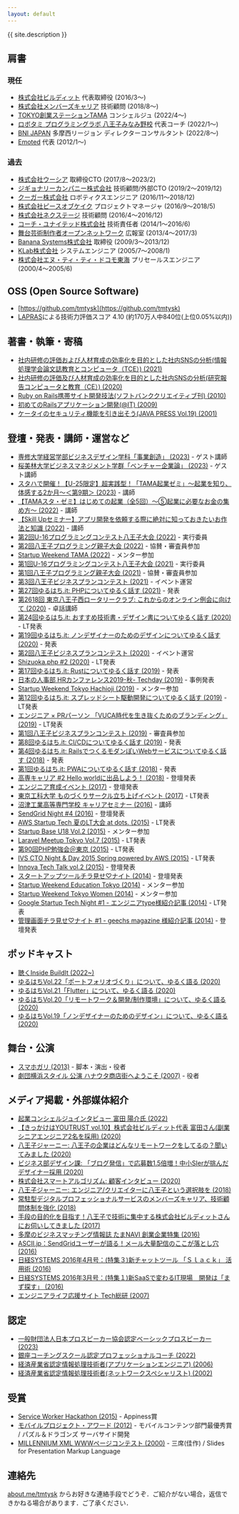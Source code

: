 ```yaml
---
layout: default
---
```


{{ site.description }}

## 肩書

### 現任

* [株式会社ビルディット](https://bldt.jp) 代表取締役 (2016/3〜)
* [株式会社メンバーズキャリア](https://www.memberscareer.co.jp/) 技術顧問 (2018/8〜)
* [TOKYO創業ステーションTAMA](https://startup-station.jp/ts/) コンシェルジュ (2022/4〜)
* [ロボタミ プログラミングラボ 八王子みなみ野校](https://robotami-lab.net/class_infomation/) 代表コーチ (2022/1〜)
* [BNI JAPAN](https://bni.jp/) 多摩西リージョン ディレクターコンサルタント (2022/8〜)
* [Emoted](http://emoted.in) 代表 (2012/1〜)

### 過去

* [株式会社ウーシア](https://ousia.me) 取締役CTO (2017/8〜2023/2)
* [ジギョナリーカンパニー株式会社](http://www.jigyonary.com/) 技術顧問/外部CTO (2019/2〜2019/12)
* [クーガー株式会社](http://www.couger.co.jp/) ロボティクスエンジニア (2016/11〜2018/12)
* [株式会社ピースオブケイク](https://www.pieceofcake.co.jp/) プロジェクトマネージャ (2016/9〜2018/5)
* [株式会社ネクステージ](http://i-nextage.co.jp) 技術顧問 (2016/4〜2016/12)
* [コーチ・ユナイテッド株式会社](http://cunited.jp) 技術責任者 (2014/1〜2016/6)
* [舞台芸術制作者オープンネットワーク](http://onpam.net) 広報室 (2013/4〜2017/3)
* [Banana Systems株式会社](http://banana.systems/) 取締役 (2009/3〜2013/12)
* [KLab株式会社](http://www.klab.com/) システムエンジニア (2005/7〜2008/1)
* [株式会社エヌ・ティ・ティ・ドコモ東海](http://www.nttdocomo.co.jp/) プリセールスエンジニア (2000/4〜2005/6)

## OSS (Open Source Software)

* [https://github.com/tmtysk](https://github.com/tmtysk)
* [LAPRAS](https://lapras.com/)による技術力評価スコア 4.10 (約170万人中840位(上位0.05%以内))

## 著書・執筆・寄稿

* [社内研修の評価および人材育成の効率化を目的とした社内SNSの分析(情報処理学会論文誌教育とコンピュータ（TCE）) (2021)](http://id.nii.ac.jp/1001/00213172/)
* [社内研修の評価及び人材育成の効率化を目的とした社内SNSの分析(研究報告コンピュータと教育（CE）) (2020)](https://ipsj.ixsq.nii.ac.jp/ej/?action=pages_view_main&active_action=repository_view_main_item_detail&item_id=204195&item_no=1&page_id=13&block_id=8)
* [Ruby on Rails携帯サイト開発技法(ソフトバンククリエイティブ刊) (2010)](http://www.amazon.co.jp/dp/4797358785)
* [初めてのRailsアプリケーション開発(@IT) (2009)](http://www.atmarkit.co.jp/fcoding/articles/3rdrail/01/3rdrail01a.html)
* [ケータイのセキュリティ機能を引き出そう(JAVA PRESS Vol.19) (2001)](http://gihyo.jp/magazine/javapress)

## 登壇・発表・講師・運営など

* [専修大学経営学部ビジネスデザイン学科「事業創造」 (2023)](https://www.facebook.com/permalink.php?story_fbid=pfbid0LGqWnrmXSfVedauCgrSFJZ7VpCBPn6ic9kgeNYujpgLj8A6sUQzFzWstrNoG4u3El&id=100063469121847) - ゲスト講師
* [桜美林大学ビジネスマネジメント学群「ベンチャー企業論」 (2023)](https://www.facebook.com/permalink.php?story_fbid=pfbid02a7BTbeHQvXJPD7vmJrryhdbhSZkgMPyNDsMXVCDrJoYBgpeDziKczvkJ7Qwf74WDl&id=108239180957033) - ゲスト講師
* [スタハで開催！【U-25限定】超実践型！「TAMA起業ゼミ」～起業を知り、体感する2か月～＜第9期＞ (2023)](https://startup-station.jp/eventseminar/TAA0103?event_id=E000102414) - 講師
* [【TAMAスタ・ゼミ】はじめての起業（全5回）〜⑤起業に必要なお金の集め方〜 (2022)](https://startup-station.jp/eventseminar/TAA0103?event_id=E000102293) - 講師
* [【Skill Upセミナー】アプリ開発を依頼する際に絶対に知っておきたいお作法と知識 (2022)](https://startup-station.jp/eventseminar/TAA0103?event_id=E000102359) - 講師
* [第2回U-16プログラミングコンテスト八王子大会 (2022)](https://u16.tokyo/) - 実行委員
* [第2回八王子プログラミング親子大会 (2022)](https://www.802p-oyakotaikai.com/) - 協賛・審査員参加
* [Startup Weekend TAMA (2022)](https://swtama.doorkeeper.jp/events/140759) - メンター参加
* [第1回U-16プログラミングコンテスト八王子大会 (2021)](https://u16.tokyo/) - 実行委員
* [第1回八王子プログラミング親子大会 (2021)](https://www.802p-oyakotaikai.com/) - 協賛・審査員参加
* [第3回八王子ビジネスプランコンテスト (2021)](https://gp.8kikaku.com/) - イベント運営
* [第27回ゆるはち.it: PHPについてゆるく話す (2021)](https://yuruhachi-it.connpass.com/event/200703/) - 発表
* [第2618回 東京八王子西ロータリークラブ: これからのオンライン例会に向けて (2020)](http://www.hachioji-west-rc.org/report2021/weekly2021-7.pdf) - 卓話講師
* [第24回ゆるはち.it: おすすめ技術書・デザイン書についてゆるく話す (2020)](https://yuruhachi-it.connpass.com/event/192478/) - LT発表
* [第19回ゆるはち.it: ノンデザイナーのためのデザインについてゆるく話す (2020)](https://yuruhachi-it.connpass.com/event/174196/) - 発表
* [第2回八王子ビジネスプランコンテスト (2020)](https://gp.8kikaku.com/) - イベント運営
* [Shizuoka.php #2 (2020)](https://shizuokaphp.connpass.com/event/158145/) - LT発表
* [第17回ゆるはち.it: Rustについてゆるく話す (2019)](https://yuruhachi-it.connpass.com/event/158723/) - 発表
* [日本の人事部 HRカンファレンス2019-秋- Techday (2019)](https://jinjibu.jp/hr-conference/report/r201911/report.php?sid=1706) - 事例発表
* [Startup Weekend Tokyo Hachioji (2019)](https://swtokyo.doorkeeper.jp/events/96744) - メンター参加
* [第12回ゆるはち.it: スプレッドシート駆動開発についてゆるく話す (2019)](https://yuruhachi-it.connpass.com/event/137255/) - LT発表
* [エンジニア × PRパーソン 「VUCA時代を生き抜くためのブランディング」 (2019)](https://connpass.com/event/137915/) - LT発表
* [第1回八王子ビジネスプランコンテスト (2019)](https://gp.8kikaku.com/) - 審査員参加
* [第8回ゆるはち.it: CI/CDについてゆるく話す (2019)](https://yuruhachi-it.connpass.com/event/123888/) - 発表
* [第4回ゆるはち.it: RailsでつくるモダンぽいWebサービスについてゆるく話す (2018)](https://yuruhachi-it.connpass.com/event/107596/) - 発表
* [第1回ゆるはち.it: PWAについてゆるく話す (2018)](https://yuruhachi-it.connpass.com/event/96878/) - 発表
* [高専キャリア #2 Hello worldに出品しよう！ (2018)](https://kosen-career.connpass.com/event/83381/) - 登壇発表
* [エンジニア育成イベント (2017)](https://speakerdeck.com/tmtysk/enziniayu-cheng-falsechang-dukuriniguan-surujin-bu-gong-you) - 登壇発表
* [東京工科大学 ものづくりサークル立ち上げイベント (2017)](https://www.facebook.com/builditinc/photos/a.387173854953558.1073741828.353885601615717/495393890798220/) - LT発表
* [沼津工業高等専門学校 キャリアセミナー (2016)](http://medium.com/@yosuketomita/16bc1d361eb) - 講師
* [SendGrid Night #4 (2016)](https://speakerdeck.com/tmtysk/sendgrid-night-number-4-case-study-on-cyta-dot-jp) - 登壇発表
* [AWS Startup Tech 夏のLT大会 at dots. (2015)](http://aws.typepad.com/sajp/2015/09/aws-startup-tech-lt-2015-summuer-at-dots.html) - LT発表
* [Startup Base U18 Vol.2 (2015)](http://startupbase-u18.com/judges/) - メンター参加
* [Laravel Meetup Tokyo Vol.7 (2015)](https://laravel.doorkeeper.jp/events/26085) - LT発表
* [第90回PHP勉強会＠東京 (2015)](https://phpstudy.doorkeeper.jp/events/24912) - LT発表
* [IVS CTO Night & Day 2015 Spring powered by AWS (2015)](http://aws.typepad.com/sajp/2015/06/ivs-cto-night-day-2015-spring-powered-by-aws.html) - LT発表
* [Innova Tech Talk vol.2 (2015)](http://tech.innova-jp.com/event-20150514/) - 登壇発表
* [スタートアップツールチラ見せ♡ナイト (2014)](https://coedo-dev.doorkeeper.jp/events/17922) - 登壇発表
* [Startup Weekend Education Tokyo (2014)](https://swtokyo.doorkeeper.jp/) - メンター参加
* [Startup Weekend Tokyo Women (2014)](https://swtokyo.doorkeeper.jp/) - メンター参加
* [Google Startup Tech Night #1 - エンジニアtype様紹介記事 (2014)](http://engineer.typemag.jp/article/startuptechnight) - LT発表
* [管理画面チラ見せ♡ナイト #1 - geechs magazine 様紹介記事 (2014)](http://geechs-magazine.com/2685) - 登壇発表

## ポッドキャスト

* [聴くInside BuildIt (2022~)](http://bldt.koelab.info/)
* [ゆるはちVol.22「ポートフォリオづくり」について、ゆるく語る (2020)](https://soundcloud.com/builditinc/vol22)
* [ゆるはちVol.21「Flutter」について、ゆるく語る (2020)](https://soundcloud.com/builditinc/vol21)
* [ゆるはちVol.20「リモートワーク＆開発/制作環境」について、ゆるく語る (2020)](https://soundcloud.com/builditinc/vol20)
* [ゆるはちVol.19「ノンデザイナーのためのデザイン」について、ゆるく語る (2020)](https://soundcloud.com/builditinc/vol19)

## 舞台・公演

* [スマホガリ (2013)](http://emoted.in/post/50909538425/) - 脚本・演出・役者
* [劇団横浜スタイル 公演 ハナウタ商店街へようこそ (2007)](https://www.hamakei.com/headline/2901/) - 役者

## メディア掲載・外部媒体紹介

* [起業コンシェルジュインタビュー 富田 陽介氏 (2022)](https://startup-station.jp/ts/tsushin/recommend/20220612-tomita/)
* [【きっかけはYOUTRUST vol.10】株式会社ビルディット代表 富田さん(副業シニアエンジニア2名を採用) (2020)](https://note.com/youtrust_lab/n/nd90342e57500)
* [八王子ジャーニー: 八王子の企業はどんなリモートワークをしてるの？聞いてみました (2020)](https://8dabe.com/2020/07/31/bldt-4/)
* [ビジネス部デザイン課: 「ブログ発信」で応募数1.5倍増！中小SIerが挑んだデザイナー採用 (2020)](https://bizdez.vivivit.com/recruitment/280773)
* [株式会社スマートアルゴリズム: 顧客インタビュー (2020)](https://smartalgorithm.co.jp/success/buildit/)
* [八王子ジャーニー: エンジニア/クリエイターに八王子という選択肢を (2018)](https://8dabe.com/2018/12/11/bldt-2/)
* [常駐型デジタルプロフェッショナルサービスのメンバーズキャリア、技術顧問体制を強化 (2018)](https://prtimes.jp/main/html/rd/p/000000001.000036425.html)
* [手段の目的化を目指す！八王子で技術に集中する株式会社ビルディットさんにお伺いしてきました (2017)](http://lantern.builderscon.io/entry/2017/05/22/090000)
* [多摩のビジネスマッチング情報誌 たまNAVI 創業企業特集 (2016)](https://ebook.ebook7.jp/html/tamashin/2841/#8)
* [ASCII.jp：SendGridユーザーが語る！メール大量配信のここが落とし穴 (2016)](http://ascii.jp/elem/000/001/124/1124296/)
* [日経SYSTEMS 2016年4月号：(特集３)新チャットツール 「Ｓｌａｃｋ」 活用術 (2016)](http://ec.nikkeibp.co.jp/item/backno/OS0276.html)
* [日経SYSTEMS 2016年3月号：(特集１)新SaaSで変わるIT現場　開発は「まず探す」 (2016)](http://ec.nikkeibp.co.jp/item/backno/OS0275.html)
* [エンジニアライフ応援サイト Tech総研 (2007)](https://next.rikunabi.com/tech/docs/ct_s03600.jsp?p=001119)

## 認定

* [一般財団法人日本プロスピーカー協会認定ベーシックプロスピーカー (2023)](https://www.jpsa.net/)
* [銀座コーチングスクール認定プロフェッショナルコーチ (2022)](https://www.ginza-coach.com/)
* [経済産業省認定情報処理技術者(アプリケーションエンジニア) (2006)](https://www.ipa.go.jp/shiken/kubun/old.html)
* [経済産業省認定情報処理技術者(ネットワークスペシャリスト) (2002)](https://www.ipa.go.jp/shiken/kubun/nw.html)

## 受賞

* [Service Worker Hackathon (2015)](https://developers-jp.googleblog.com/2015/03/service-worker.html) - Appiness賞
* [モバイルプロジェクト・アワード (2012)](https://www.mcf.or.jp/mpa/2012/winner/index.htm) - モバイルコンテンツ部門最優秀賞 / パズル＆ドラゴンズ サーバサイド開発
* [MILLENNIUM XML WWWページコンテスト (2000)](http://www.xml.gr.jp/event/2000contest/contest.html) - 三席(佳作) / Slides for Presentation Markup Language

## 連絡先

[about.me/tmtysk](https://about.me/tmtysk) からお好きな連絡手段でどうぞ．ご紹介がない場合，返信できかねる場合があります．ご了承ください．

